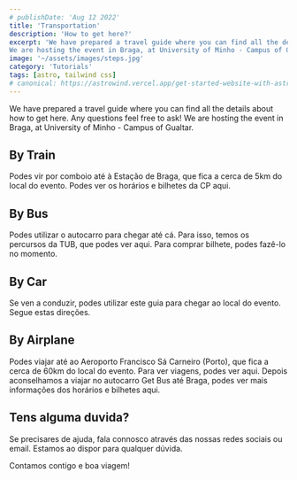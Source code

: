 ```yaml
---
# publishDate: 'Aug 12 2022'
title: 'Transportation'
description: 'How to get here?'
excerpt: 'We have prepared a travel guide where you can find all the details about how to get here. Any questions feel free to ask!
We are hosting the event in Braga, at University of Minho - Campus of Gualtar.'
image: '~/assets/images/steps.jpg'
category: 'Tutorials'
tags: [astro, tailwind css]
# canonical: https://astrowind.vercel.app/get-started-website-with-astro-tailwind-css # When posting content to multiple platforms at the same time (such as this website and Medium) and want to specify the ultimate authority. Remove it to automatically generate canonical
---
```


We have prepared a travel guide where you can find all the details about how to get here. Any questions feel free to ask!
We are hosting the event in Braga, at University of Minho - Campus of Gualtar.

## By Train

Podes vir por comboio até à Estação de Braga, que fica a cerca de 5km do local do evento.
Podes ver os horários e bilhetes da CP aqui.

## By Bus

Podes utilizar o autocarro para chegar até cá. Para isso, temos os percursos da TUB, que podes ver aqui.
Para comprar bilhete, podes fazê-lo no momento.

## By Car

Se ven a conduzir, podes utilizar este guia para chegar ao local do evento.
Segue estas direções.

## By Airplane

Podes viajar até ao Aeroporto Francisco Sá Carneiro (Porto), que fica a cerca de 60km do local do evento.
Para ver viagens, podes ver aqui.
Depois aconselhamos a viajar no autocarro Get Bus até Braga, podes ver mais informações dos horários e bilhetes aqui.

## Tens alguma duvida?

Se precisares de ajuda, fala connosco através das nossas redes sociais ou email.
Estamos ao dispor para qualquer dúvida.

Contamos contigo e boa viagem!
